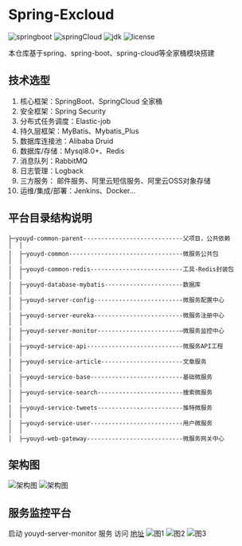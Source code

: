 # Spring-Excloud

![springboot](https://img.shields.io/badge/springboot-2.0.2.RELEASE-brightgreen.svg)    ![springCloud](https://img.shields.io/badge/springcloud-Finchley.SR2-brightgreen.svg)     ![jdk](https://img.shields.io/badge/jdk->=1.8-blue.svg)    ![license](https://img.shields.io/github/license/mashape/apistatus.svg)

本仓库基于spring、spring-boot、spring-cloud等全家桶模块搭建

## 技术选型
1. 核心框架：SpringBoot、SpringCloud 全家桶
2. 安全框架：Spring Security
3. 分布式任务调度：Elastic-job
4. 持久层框架：MyBatis、Mybatis_Plus
5. 数据库连接池：Alibaba Druid
6. 数据库/存储：Mysql8.0+、Redis
7. 消息队列：RabbitMQ
8. 日志管理：Logback
9. 三方服务： 邮件服务、阿里云短信服务、阿里云OSS对象存储
10. 运维/集成/部署：Jenkins、Docker...

## 平台目录结构说明
```
├─youyd-common-parent----------------------------父项目，公共依赖
│  │
│  ├─youyd-common--------------------------------微服务公共包
│  │
│  ├─youyd-common-redis--------------------------工具-Redis封装包
│  │
│  ├─youyd-database-mybatis----------------------数据库
│  │
│  ├─youyd-server-config-------------------------微服务配置中心
│  │
│  ├─youyd-server-eureka-------------------------微服务注册中心
│  │
│  ├─youyd-server-monitor-----------------------—微服务监控中心 
│  │
│  ├─youyd-service-api---------------------------微服务API工程
│  │
│  ├─youyd-service-article-----------------------文章服务
│  │
│  ├─youyd-service-base--------------------------基础微服务
│  │
│  ├─youyd-service-search------------------------搜索微服务
│  │
│  ├─youyd-service-tweets------------------------推特微服务
│  │
│  ├─youyd-service-user--------------------------用户微服务
│  │
│  ├─youyd-web-gateway---------------------------微服务网关中心

```


## 架构图
![架构图](https://github.com/GuoGuang0536/youyd_springcloud_service/blob/develop/youyd-common-parent/image/%E6%9E%B6%E6%9E%84%E5%9B%BE1.png)
![架构图](https://github.com/GuoGuang0536/youyd_springcloud_service/blob/develop/youyd-common-parent/image/%E6%9E%B6%E6%9E%84%E5%9B%BE2.png)

## 服务监控平台
启动 youyd-server-monitor 服务 
访问 [地址](http://127.0.0.1:9002)
![图1](https://github.com/GuoGuang0536/youyd_springcloud_service/blob/develop/youyd-common-parent/image/Application.png)
![图2](https://github.com/GuoGuang0536/youyd_springcloud_service/blob/develop/youyd-common-parent/image/Wallboard.png)
![图3](https://github.com/GuoGuang0536/youyd_springcloud_service/blob/develop/youyd-common-parent/image/Details.png)